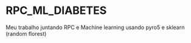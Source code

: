 # RPC_ML_DIABETES
Meu trabalho juntando RPC e Machine learning usando pyro5 e sklearn (random florest)
